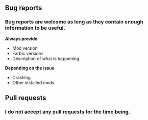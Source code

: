 ## Bug reports
### Bug reports are welcome as long as they contain enough information to be useful.

**Always provide**
- Mod version
- Farbic versions
- Description of what is happening

**Depending on the issue**
- Crashlog
- Other installed mods

## Pull requests
### I do not accept any pull requests for the time being.